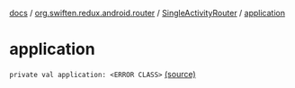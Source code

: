 [docs](../../index.md) / [org.swiften.redux.android.router](../index.md) / [SingleActivityRouter](index.md) / [application](./application.md)

# application

`private val application: <ERROR CLASS>` [(source)](https://github.com/protoman92/KotlinRedux/tree/master/android/android-router/src/main/java/org/swiften/redux/android/router/SingleActivityRouter.kt#L23)
